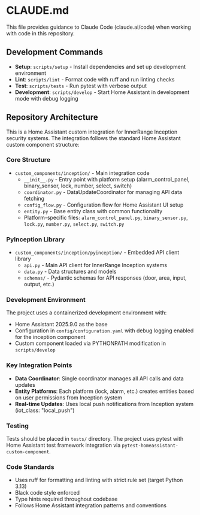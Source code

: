 # CLAUDE.md

This file provides guidance to Claude Code (claude.ai/code) when working with code in this repository.

## Development Commands

- **Setup**: `scripts/setup` - Install dependencies and set up development environment
- **Lint**: `scripts/lint` - Format code with ruff and run linting checks
- **Test**: `scripts/tests` - Run pytest with verbose output 
- **Development**: `scripts/develop` - Start Home Assistant in development mode with debug logging

## Repository Architecture

This is a Home Assistant custom integration for InnerRange Inception security systems. The integration follows the standard Home Assistant custom component structure:

### Core Structure

- `custom_components/inception/` - Main integration code
  - `__init__.py` - Entry point with platform setup (alarm_control_panel, binary_sensor, lock, number, select, switch)
  - `coordinator.py` - DataUpdateCoordinator for managing API data fetching
  - `config_flow.py` - Configuration flow for Home Assistant UI setup
  - `entity.py` - Base entity class with common functionality
  - Platform-specific files: `alarm_control_panel.py`, `binary_sensor.py`, `lock.py`, `number.py`, `select.py`, `switch.py`

### PyInception Library

- `custom_components/inception/pyinception/` - Embedded API client library
  - `api.py` - Main API client for InnerRange Inception systems
  - `data.py` - Data structures and models
  - `schemas/` - Pydantic schemas for API responses (door, area, input, output, etc.)

### Development Environment

The project uses a containerized development environment with:
- Home Assistant 2025.9.0 as the base
- Configuration in `config/configuration.yaml` with debug logging enabled for the inception component
- Custom component loaded via PYTHONPATH modification in `scripts/develop`

### Key Integration Points

- **Data Coordinator**: Single coordinator manages all API calls and data updates
- **Entity Platforms**: Each platform (lock, alarm, etc.) creates entities based on user permissions from Inception system
- **Real-time Updates**: Uses local push notifications from Inception system (iot_class: "local_push")

### Testing

Tests should be placed in `tests/` directory. The project uses pytest with Home Assistant test framework integration via `pytest-homeassistant-custom-component`.

### Code Standards

- Uses ruff for formatting and linting with strict rule set (target Python 3.13)
- Black code style enforced
- Type hints required throughout codebase
- Follows Home Assistant integration patterns and conventions